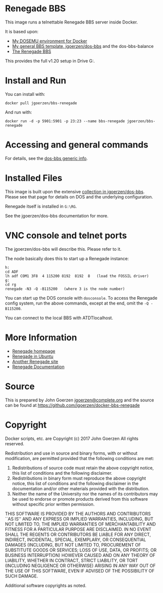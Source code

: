 # Renegade BBS

This image runs a telnettable Renegade BBS server inside Docker.

It is based upon:

 - [My DOSEMU environment for Docker](https://github.com/jgoerzen/docker-dosemu)
 - [My general BBS template, jgoerzen/dos-bbs](https://github.com/jgoerzen/docker-dos-bbs) and the dos-bbs-balance
 - [The Renegade BBS](http://renegadebbs.info)

This provides the full v1.20 setup in Drive G:.

# Install and Run

You can install with:

    docker pull jgoerzen/bbs-renegade

And run with:

    docker run -d -p 5901:5901 -p 23:23 --name bbs-renegade jgoerzen/bbs-renegade

# Accessing and general commands

For details, see the [dos-bbs generic info](https://github.com/jgoerzen/docker-dos-bbs).

# Installed Files

This image is built upon the extensive [collection in jgoerzen/dos-bbs](https://github.com/jgoerzen/docker-dos-bbs).
Please see that page for details on DOS and the underlying configuration.

Renegade itself is installed in `G:\RG`.

See the jgoerzen/dos-bbs documentation for more.

# VNC console and telnet ports

The jgoerzen/dos-bbs will describe this.  Please refer to it.

The node basically does this to start up a Renegade instance:

    h:
    cd ADF
    lh adf COM1 3F8  4 115200 8192  8192  8   (load the FOSSIL driver)
    g:
    cd rg
    renegade -N3 -Q -B115200   (where 3 is the node number)

You can start up the DOS console with `dosconsole`.  To access the Renegade
config system, run the above commands, except at the end, omit the `-Q -B115200`.

You can connect to the local BBS with ATDTlocalhost.

# More Information

 - [Renegade homepage](http://www.renegadebbs.info/)
 - [Renegade in Ubuntu](http://www.instructables.com/id/Renegade-BBS-in-Ubuntu-Linux-Telnet-Multi-Node/)
 - [Another Renegade site](http://www.redditmirror.cc/cache/websites/geek.phatus.com_9stap/geek.phatus.com/2009/08/renegade-bbs-in-ubuntu-linux-telnetmulti-node/index.html)
 - [Renegade Documentation](http://renegadebbs.info/docs/)

# Source

This is prepared by John Goerzen <jgoerzen@complete.org> and the source
can be found at https://github.com/jgoerzen/docker-bbs-renegade

# Copyright

Docker scripts, etc. are
Copyright (c) 2017 John Goerzen 
All rights reserved.

Redistribution and use in source and binary forms, with or without
modification, are permitted provided that the following conditions
are met:
1. Redistributions of source code must retain the above copyright
   notice, this list of conditions and the following disclaimer.
2. Redistributions in binary form must reproduce the above copyright
   notice, this list of conditions and the following disclaimer in the
   documentation and/or other materials provided with the distribution.
3. Neither the name of the University nor the names of its contributors
   may be used to endorse or promote products derived from this software
   without specific prior written permission.

THIS SOFTWARE IS PROVIDED BY THE AUTHORS AND CONTRIBUTORS ``AS IS'' AND
ANY EXPRESS OR IMPLIED WARRANTIES, INCLUDING, BUT NOT LIMITED TO, THE
IMPLIED WARRANTIES OF MERCHANTABILITY AND FITNESS FOR A PARTICULAR PURPOSE
ARE DISCLAIMED.  IN NO EVENT SHALL THE REGENTS OR CONTRIBUTORS BE LIABLE
FOR ANY DIRECT, INDIRECT, INCIDENTAL, SPECIAL, EXEMPLARY, OR CONSEQUENTIAL
DAMAGES (INCLUDING, BUT NOT LIMITED TO, PROCUREMENT OF SUBSTITUTE GOODS
OR SERVICES; LOSS OF USE, DATA, OR PROFITS; OR BUSINESS INTERRUPTION)
HOWEVER CAUSED AND ON ANY THEORY OF LIABILITY, WHETHER IN CONTRACT, STRICT
LIABILITY, OR TORT (INCLUDING NEGLIGENCE OR OTHERWISE) ARISING IN ANY WAY
OUT OF THE USE OF THIS SOFTWARE, EVEN IF ADVISED OF THE POSSIBILITY OF
SUCH DAMAGE.

Additional software copyrights as noted.


